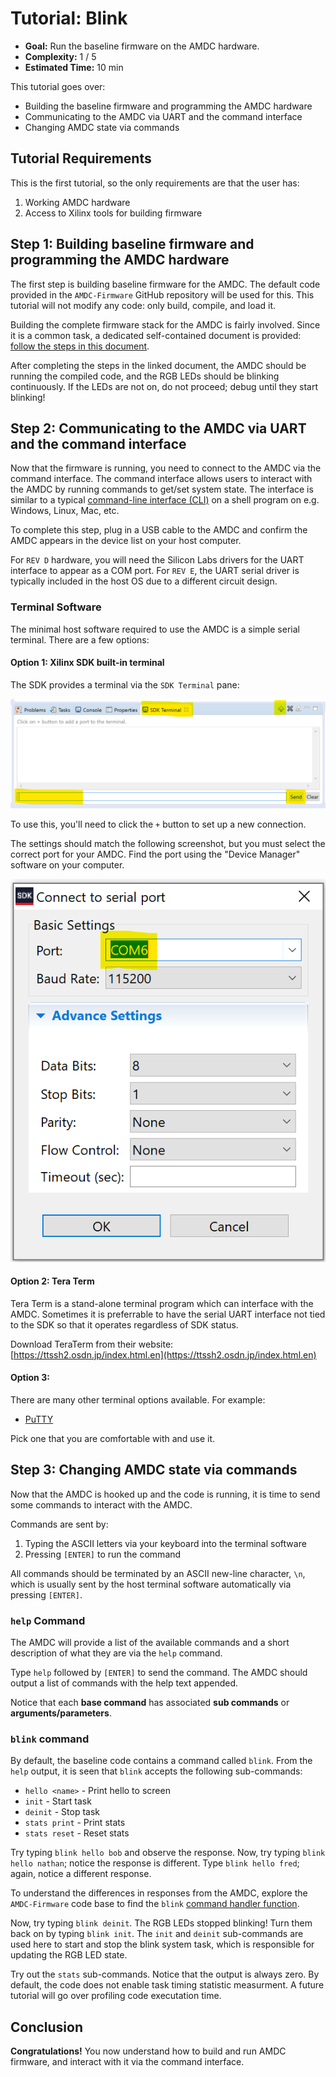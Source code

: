 # Tutorial: Blink

- **Goal:** Run the baseline firmware on the AMDC hardware.
- **Complexity:** 1 / 5
- **Estimated Time:** 10 min

This tutorial goes over:

- Building the baseline firmware and programming the AMDC hardware
- Communicating to the AMDC via UART and the command interface
- Changing AMDC state via commands

## Tutorial Requirements

This is the first tutorial, so the only requirements are that the user has:

1. Working AMDC hardware
2. Access to Xilinx tools for building firmware

## Step 1: Building baseline firmware and programming the AMDC hardware

The first step is building baseline firmware for the AMDC.
The default code provided in the `AMDC-Firmware` GitHub repository will be used for this.
This tutorial will not modify any code: only build, compile, and load it.

Building the complete firmware stack for the AMDC is fairly involved.
Since it is a common task, a dedicated self-contained document is provided: [follow the steps in this document](/firmware/xilinx-tools/building-and-running-firmware.md).

After completing the steps in the linked document, the AMDC should be running the compiled code, and the RGB LEDs should be blinking continuously.
If the LEDs are not on, do not proceed; debug until they start blinking!

## Step 2: Communicating to the AMDC via UART and the command interface

Now that the firmware is running, you need to connect to the AMDC via the command interface.
The command interface allows users to interact with the AMDC by running commands to get/set system state.
The interface is similar to a typical [command-line interface (CLI)](https://en.wikipedia.org/wiki/Command-line_interface) on a shell program on e.g. Windows, Linux, Mac, etc.

To complete this step, plug in a USB cable to the AMDC and confirm the AMDC appears in the device list on your host computer.

For `REV D` hardware, you will need the Silicon Labs drivers for the UART interface to appear as a COM port. For `REV E`, the UART serial driver is typically included in the host OS due to a different circuit design.

### Terminal Software

The minimal host software required to use the AMDC is a simple serial terminal. There are a few options:

#### Option 1: Xilinx SDK built-in terminal

The SDK provides a terminal via the `SDK Terminal` pane:

![](images/sdk-terminal.png)

To use this, you'll need to click the `+` button to set up a new connection.

The settings should match the following screenshot, but you must select the correct port for your AMDC.
Find the port using the "Device Manager" software on your computer.

![](images/sdk-terminal-settings.png)

#### Option 2: Tera Term

Tera Term is a stand-alone terminal program which can interface with the AMDC.
Sometimes it is preferrable to have the serial UART interface not tied to the SDK so that it operates regardless of SDK status.

Download TeraTerm from their website: [https://ttssh2.osdn.jp/index.html.en](https://ttssh2.osdn.jp/index.html.en)

#### Option 3:

There are many other terminal options available. For example:

- [PuTTY](https://pbxbook.com/voip/sputty.html)

Pick one that you are comfortable with and use it.

## Step 3: Changing AMDC state via commands

Now that the AMDC is hooked up and the code is running, it is time to send some commands to interact with the AMDC.

Commands are sent by:

1. Typing the ASCII letters via your keyboard into the terminal software
2. Pressing `[ENTER]` to run the command

All commands should be terminated by an ASCII new-line character, `\n`, which is usually sent by the host terminal software automatically via pressing `[ENTER]`. 

### `help` Command

The AMDC will provide a list of the available commands and a short description of what they are via the `help` command.

Type `help` followed by `[ENTER]` to send the command.
The AMDC should output a list of commands with the help text appended.

Notice that each **base command** has associated **sub commands** or **arguments/parameters**.

### `blink` command

By default, the baseline code contains a command called `blink`.
From the `help` output, it is seen that `blink` accepts the following sub-commands:

- `hello <name>` - Print hello to screen
- `init` - Start task
- `deinit` - Stop task
- `stats print` - Print stats
- `stats reset` - Reset stats

Try typing `blink hello bob` and observe the response.
Now, try typing `blink hello nathan`; notice the response is different.
Type `blink hello fred`; again, notice a different response.

To understand the differences in responses from the AMDC, explore the `AMDC-Firmware` code base to find the `blink` [command handler function](https://github.com/Severson-Group/AMDC-Firmware/blob/develop/sdk/bare/user/usr/blink/cmd/cmd_blink.c#L37-L126).

Now, try typing `blink deinit`. The RGB LEDs stopped blinking!
Turn them back on by typing `blink init`.
The `init` and `deinit` sub-commands are used here to start and stop the blink system task, which is responsible for updating the RGB LED state.

Try out the `stats` sub-commands. Notice that the output is always zero.
By default, the code does not enable task timing statistic measurment.
A future tutorial will go over profiling code executation time.

## Conclusion

**Congratulations!** You now understand how to build and run AMDC firmware, and interact with it via the command interface.